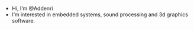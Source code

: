- Hi, I’m @Addenri
- I’m interested in embedded systems, sound processing and 3d graphics software.

<!---
Addenri/Addenri is a ✨ special ✨ repository because its `README.md` (this file) appears on your GitHub profile.
You can click the Preview link to take a look at your changes.
--->
